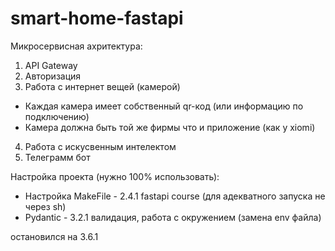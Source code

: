 # smart-home-fastapi

Микросервисная ахритектура:
1. API Gateway
2. Авторизация
3. Работа с интернет вещей (камерой)
  - Каждая камера имеет собственный qr-код (или информацию по подключению)
  - Камера должна быть той же фирмы что и приложение (как у xiomi)
4. Работа с искусвенным интелектом
5. Телеграмм бот

Настройка проекта (нужно 100% использовать):

- Настройка MakeFile - 2.4.1 fastapi course (для адекватного запуска не через sh)
- Pydantic - 3.2.1 валидация, работа с окружением (замена env файла)


остановился на 3.6.1
